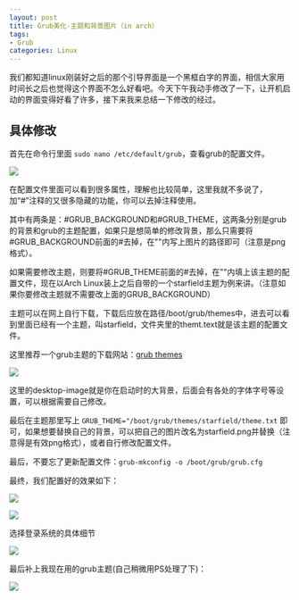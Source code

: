```yaml
---
layout: post
title: Grub美化-主题和背景图片（in arch）
tags:
- Grub
categories: Linux
---
```

我们都知道linux刚装好之后的那个引导界面是一个黑框白字的界面，相信大家用时间长之后也觉得这个界面不怎么好看吧。今天下午我动手修改了一下，让开机启动的界面变得好看了许多，接下来我来总结一下修改的经过。

## 具体修改

首先在命令行里面 `sudo nano /etc/default/grub`，查看grub的配置文件。

![](https://raw.githubusercontent.com/zxc479773533/zxc479773533.github.io/master/_posts/images/Grub-background-01.png)

在配置文件里面可以看到很多属性，理解也比较简单，这里我就不多说了，加“#”注释的又很多隐藏的功能，你可以去掉注释使用。

其中有两条是：#GRUB_BACKGROUND和#GRUB_THEME，这两条分别是grub的背景和grub的主题配置，如果只是想简单的修改背景，那么只需要将#GRUB_BACKGROUND前面的#去掉，在""内写上图片的路径即可（注意是png格式）。

如果需要修改主题，则要将#GRUB_THEME前面的#去掉，在""内填上该主题的配置文件，现在以Arch Linux装上之后自带的一个starfield主题为例来讲。（注意如果你要修改主题就不需要改上面的GRUB_BACKGROUND）

主题可以在网上自行下载，下载后应放在路径/boot/grub/themes中，进去可以看到里面已经有一个主题，叫starfield，文件夹里的themt.text就是该主题的配置文件。

这里推荐一个grub主题的下载网站：[grub themes](https://www.gnome-look.org/browse/cat/109/)

![](https://raw.githubusercontent.com/zxc479773533/zxc479773533.github.io/master/_posts/images/Grub-background-02.png)

这里的desktop-image就是你在启动时的大背景，后面会有各处的字体字号等设置，可以根据需要自己修改。

最后在主题那里写上 `GRUB_THEME="/boot/grub/themes/starfield/theme.txt` 即可，如果想要替换自己的背景，可以把自己的图片改名为starfield.png并替换（注意得是有效png格式），或者自行修改配置文件。

最后，不要忘了更新配置文件：`grub-mkconfig -o /boot/grub/grub.cfg`

最终，我们配置好的效果如下：

![](https://raw.githubusercontent.com/zxc479773533/zxc479773533.github.io/master/_posts/images/Grub-background-03.png)

![](https://raw.githubusercontent.com/zxc479773533/zxc479773533.github.io/master/_posts/images/Grub-background-04.png)

选择登录系统的具体细节

![](https://raw.githubusercontent.com/zxc479773533/zxc479773533.github.io/master/_posts/images/Grub-background-05.png)

最后补上我现在用的grub主题(自己稍微用PS处理了下)：

![](https://raw.githubusercontent.com/zxc479773533/zxc479773533.github.io/master/_posts/images/Grub-background-06.jpg)